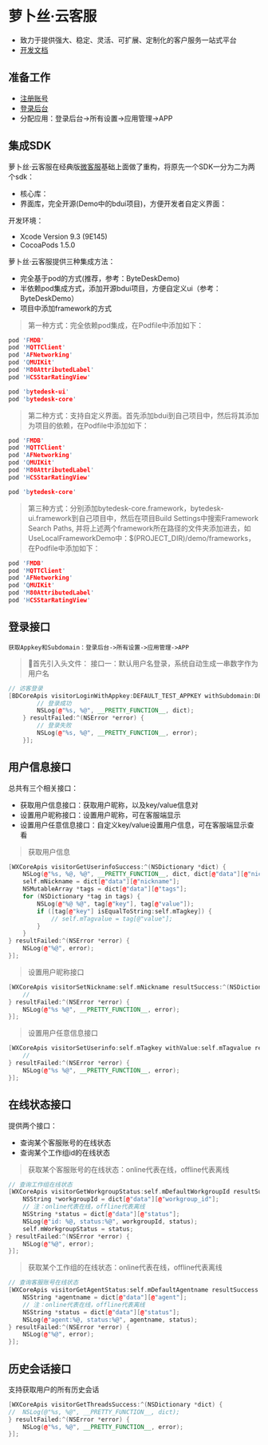 # 萝卜丝·云客服

- 致力于提供强大、稳定、灵活、可扩展、定制化的客户服务一站式平台
- [开发文档](https://www.bytedesk.com/support/article?uid=201808221551193&aid=201808252118461)

## 准备工作

- [注册账号](https://www.bytedesk.com/admin#/register)
- [登录后台](https://www.bytedesk.com/admin#/login)
- 分配应用：登录后台->所有设置->应用管理->APP

## 集成SDK

萝卜丝·云客服在经典版[微客服](http://www.weikefu.net)基础上面做了重构，将原先一个SDK一分为二为两个sdk：

- 核心库：
- 界面库，完全开源(Demo中的bdui项目)，方便开发者自定义界面：

开发环境：

- Xcode Version 9.3 (9E145)
- CocoaPods 1.5.0

萝卜丝·云客服提供三种集成方法：

- 完全基于pod的方式(推荐，参考：ByteDeskDemo)
- 半依赖pod集成方式，添加开源bdui项目，方便自定义ui（参考：ByteDeskDemo）
- 项目中添加framework的方式

> 第一种方式：完全依赖pod集成，在Podfile中添加如下：

```c++
pod 'FMDB'
pod 'MQTTClient'
pod 'AFNetworking'
pod 'QMUIKit'
pod 'M80AttributedLabel'
pod 'HCSStarRatingView'

pod 'bytedesk-ui'
pod 'bytedesk-core'
```

> 第二种方式：支持自定义界面。首先添加bdui到自己项目中，然后将其添加为项目的依赖，在Podfile中添加如下：

```c++
pod 'FMDB'
pod 'MQTTClient'
pod 'AFNetworking'
pod 'QMUIKit'
pod 'M80AttributedLabel'
pod 'HCSStarRatingView'

pod 'bytedesk-core'
```

> 第三种方式：分别添加bytedesk-core.framework，bytedesk-ui.framework到自己项目中，然后在项目Build Settings中搜索Framework Search Paths, 并将上述两个framework所在路径的文件夹添加进去，如UseLocalFrameworkDemo中：$(PROJECT_DIR)/demo/frameworks，在Podfile中添加如下：

```c++
pod 'FMDB'
pod 'MQTTClient'
pod 'AFNetworking'
pod 'QMUIKit'
pod 'M80AttributedLabel'
pod 'HCSStarRatingView'
```

## 登录接口

`获取Appkey和Subdomain：登录后台->所有设置->应用管理->APP`

> 首先引入头文件：
> 接口一：默认用户名登录，系统自动生成一串数字作为用户名

```c++
// 访客登录
[BDCoreApis visitorLoginWithAppkey:DEFAULT_TEST_APPKEY withSubdomain:DEFAULT_TEST_SUBDOMAIN resultSuccess:^(NSDictionary *dict) {
        // 登录成功
        NSLog(@"%s, %@", __PRETTY_FUNCTION__, dict);
    } resultFailed:^(NSError *error) {
        // 登录失败
        NSLog(@"%s, %@", __PRETTY_FUNCTION__, error);
    }];
```

## 用户信息接口

总共有三个相关接口：

- 获取用户信息接口：获取用户昵称，以及key/value信息对
- 设置用户昵称接口：设置用户昵称，可在客服端显示
- 设置用户任意信息接口：自定义key/value设置用户信息，可在客服端显示查看

> 获取用户信息

```c++
[WXCoreApis visitorGetUserinfoSuccess:^(NSDictionary *dict) {
    NSLog(@"%s, %@, %@", __PRETTY_FUNCTION__, dict, dict[@"data"][@"nickname"]);
    self.mNickname = dict[@"data"][@"nickname"];
    NSMutableArray *tags = dict[@"data"][@"tags"];
    for (NSDictionary *tag in tags) {
        NSLog(@"%@ %@", tag[@"key"], tag[@"value"]);
        if ([tag[@"key"] isEqualToString:self.mTagkey]) {
            // self.mTagvalue = tag[@"value"];
        }
    }
} resultFailed:^(NSError *error) {
    NSLog(@"%@", error);
}];
```

> 设置用户昵称接口

```c++
[WXCoreApis visitorSetNickname:self.mNickname resultSuccess:^(NSDictionary *dict) {
    //
} resultFailed:^(NSError *error) {
    NSLog(@"%s %@", __PRETTY_FUNCTION__, error);
}];
```

> 设置用户任意信息接口

```c++
[WXCoreApis visitorSetUserinfo:self.mTagkey withValue:self.mTagvalue resultSuccess:^(NSDictionary *dict) {
    //
} resultFailed:^(NSError *error) {
    NSLog(@"%s %@", __PRETTY_FUNCTION__, error);
}];
```

## 在线状态接口

提供两个接口：

- 查询某个客服账号的在线状态
- 查询某个工作组id的在线状态

> 获取某个客服账号的在线状态：online代表在线，offline代表离线

```c++
// 查询工作组在线状态
[WXCoreApis visitorGetWorkgroupStatus:self.mDefaultWorkgroupId resultSuccess:^(NSDictionary *dict) {
    NSString *workgroupId = dict[@"data"][@"workgroup_id"];
    // 注：online代表在线，offline代表离线
    NSString *status = dict[@"data"][@"status"];
    NSLog(@"id: %@, status:%@", workgroupId, status);
    self.mWorkgroupStatus = status;
} resultFailed:^(NSError *error) {
    NSLog(@"%@", error);
}];
```

> 获取某个工作组的在线状态：online代表在线，offline代表离线

```c++
// 查询客服账号在线状态
[WXCoreApis visitorGetAgentStatus:self.mDefaultAgentname resultSuccess:^(NSDictionary *dict) {
    NSString *agentname = dict[@"data"][@"agent"];
    // 注：online代表在线，offline代表离线
    NSString *status = dict[@"data"][@"status"];
    NSLog(@"agent:%@, status:%@", agentname, status);
} resultFailed:^(NSError *error) {
    NSLog(@"%@", error);
}];
```

## 历史会话接口

支持获取用户的所有历史会话

```c++
[WXCoreApis visitorGetThreadsSuccess:^(NSDictionary *dict) {
//  NSLog(@"%s, %@", __PRETTY_FUNCTION__, dict);
} resultFailed:^(NSError *error) {
    NSLog(@"%s, %@", __PRETTY_FUNCTION__, error);
}];
```
